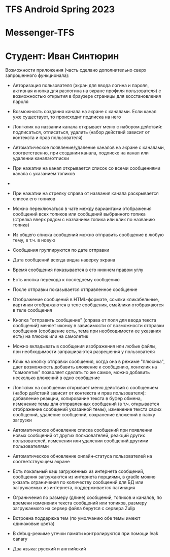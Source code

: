 # TFS Android Spring 2023
# Messenger-TFS
# Студент: Иван Синтюрин

Возможности приложения (часть сделано дополнительно сверх запрошенного функционала):

- Авторизация пользователя (экран для ввода логина и пароля, активная кнопка для разлогина на экране профиля пользователя) с возможностью открытия в браузере страницы для восстановления пароля

- Возможность создания канала на экране с каналами. Если канал уже существует, то происходит подписка на него

- Лонгклик на названии канала открывает меню с набором действий: подписаться, отписаться, удалить (набор действий зависит от контекста и прав пользователя)

- Автоматическое появление/удаление каналов на экране с каналами, соответственно, при создании канала, подписке на канал или удалении канала/отписки

- При нажатии на канал открывается список со всеми сообщениями канала с указанием топиков
- 
- При нажатии на стрелку справа от названия канала раскрывается список его топиков

- Можно переключаться в чате между вариантами отображения сообщений всех топиков или сообщений выбранного топика (стрелка вверх рядом с названием топика или клик по названию топика)

- Из общего списка сообщений можно отправить сообщение в любую тему, в т.ч. в новую

- Сообщения группируются по дате отправки

- Дата сообщений всегда видна наверху экрана

- Время сообщения показывается в его нижнем правом углу

- Есть кнопка перехода к последнему сообщению

- После отправки показывается отправленное сообщение

- Отображение сообщений в HTML-формате, ссылки кликабельные, картинки отображаются в теле сообщения, смайлики отображаются в теле сообщения

- Кнопка "отправить сообщение" (справа от поля для ввода текста сообщений) меняет иконку в зависимости от возможности отправки сообщения (сообщение есть, тема при необходимости ее указания есть) на плюсик или на самолетик

- Можно вкладывать в сообщения изображения или любые файлы, при необходимости запрашиваются разрешения у пользователя

- Клик на кнопку отправки сообщения, когда она в режиме "плюсика", дает возможность добавить вложение к сообщению, лонгклик на "самолетик" позволяет сделать то же самое, можно добавить несколько вложений в одно сообщение

- Лонгклик на сообщении открывает меню действий с сообщением (набор действий зависит от контекста и прав пользователя): добавление реакции, копирование текста в буфер обмена, изменение темы для отправленных сообщений (в т.ч. открывается отображение сообщений указанной темы), изменение текста своих сообщений, удаление сообщений, сохранение вложений в папку загрузки

- Автоматическое обновление списка сообщений при появлении новых сообщений от других пользователей, реакций других пользователей, изменении или удалении сообщений другими пользователями

- Автоматическое обновление онлайн-статуса пользователей на соответствующем экране

- Есть локальный кэш загруженных из интернета сообщений, сообщения загружаются из интернета порциями, в gradle можно указать ограничения по количеству сообщений для БД или загружаемых из интернета, поддерживается пагинация

- Ограничения по размеру (длине) сообщений, топиков и каналов, по времени изменения текста сообщений или топиков, размеру загружаемого на сервер файла берутся с сервера Zulip

- Встроена поддержка тем (по умолчанию обе темы имеют одинаковые цвета)

- В debug-режиме утечки памяти контролируются при помощи leak canary

- Два языка: русский и английский